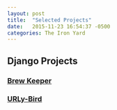 ```yaml
---
layout: post
title:  "Selected Projects"
date:   2015-11-23 16:54:37 -0500
categories: The Iron Yard
---
```

## Django Projects

### [Brew Keeper][brew-keeper-gh]



### [URLy-Bird][urly-bird-gh]



[brew-keeper-gh]:  https://github.com/Brew-Keeper/brew-keeper-api
[urly-bird-gh]:    https://github.com/ahartz1/urly-bird
[mystery-word-gh]: https://github.com/ahartz1/mystery-word
[ultimate-pig-gh]: https://github.com/ahartz1/ultimate-pig
